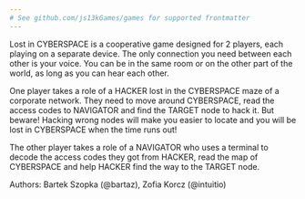 ```yaml
---
# See github.com/js13kGames/games for supported frontmatter
---
```

Lost in CYBERSPACE is a cooperative game designed for 2 players, each playing on a separate device. The only connection you need between each other is your voice. You can be in the same room or on the other part of the world, as long as you can hear each other.

One player takes a role of a HACKER lost in the CYBERSPACE maze of a corporate network. They need to move around CYBERSPACE, read the access codes to NAVIGATOR and find the TARGET node to hack it. But beware! Hacking wrong nodes will make you easier to locate and you will be lost in CYBERSPACE when the time runs out!

The other player takes a role of a NAVIGATOR who uses a terminal to decode the access codes they got from HACKER, read the map of CYBERSPACE and help HACKER find the way to the TARGET node.

Authors: Bartek Szopka (@bartaz), Zofia Korcz (@intuitio)